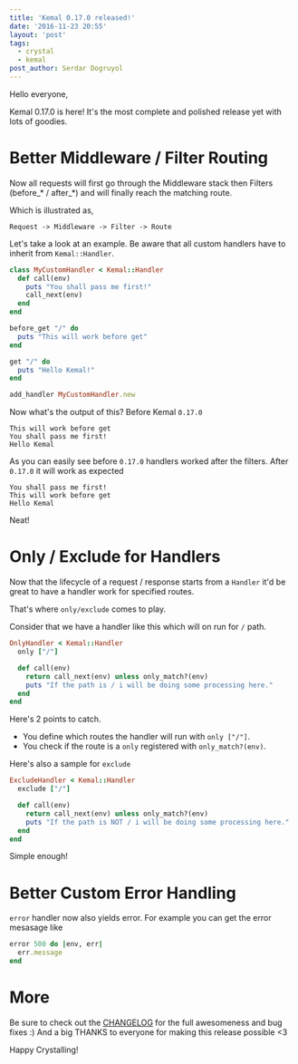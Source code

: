 ```yaml
---
title: 'Kemal 0.17.0 released!'
date: '2016-11-23 20:55'
layout: 'post'
tags:
  - crystal
  - kemal
post_author: Serdar Dogruyol
---
```


Hello everyone,

Kemal 0.17.0 is here! It's the most complete and polished release yet with lots of goodies.

# Better Middleware / Filter Routing

Now all requests will first go through the Middleware stack then Filters (before_* / after_*) and will finally reach the matching route.

Which is illustrated as,

```
Request -> Middleware -> Filter -> Route
```

Let's take a look at an example. Be aware that all custom handlers have to inherit from `Kemal::Handler`.


```ruby
class MyCustomHandler < Kemal::Handler
  def call(env)
    puts "You shall pass me first!"
    call_next(env)
  end
end

before_get "/" do
  puts "This will work before get"
end

get "/" do
  puts "Hello Kemal!"
end

add_handler MyCustomHandler.new
```

Now what's the output of this? Before Kemal `0.17.0`

```
This will work before get
You shall pass me first!
Hello Kemal
```

As you can easily see before `0.17.0` handlers worked after the filters. After `0.17.0` it will work as expected

```
You shall pass me first!
This will work before get
Hello Kemal
```

Neat!

# Only / Exclude for Handlers

Now that the lifecycle of a request / response starts from a `Handler` it'd be great to have a handler work for specified routes.

That's where `only/exclude` comes to play.

Consider that we have a handler like this which will on run for `/` path.

```ruby
OnlyHandler < Kemal::Handler
  only ["/"]

  def call(env)
    return call_next(env) unless only_match?(env)
    puts "If the path is / i will be doing some processing here."
  end
end
```

Here's 2 points to catch.

- You define which routes the handler will run with `only ["/"]`.
- You check if the route is a `only` registered with `only_match?(env)`.

Here's also a sample for `exclude`

```ruby
ExcludeHandler < Kemal::Handler
  exclude ["/"]

  def call(env)
    return call_next(env) unless only_match?(env)
    puts "If the path is NOT / i will be doing some processing here."
  end
end
```

Simple enough!

# Better Custom Error Handling

`error` handler now also yields error. For example you can get the error mesasage like

```ruby
error 500 do |env, err|
  err.message
end
```

# More

Be sure to check out the [CHANGELOG](https://github.com/sdogruyol/kemal/releases/tag/v0.17.0) for the full awesomeness and bug fixes :) And a big THANKS to everyone for making this release possible <3

Happy Crystalling!